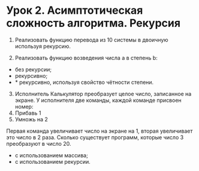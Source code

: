 # Урок 2. Асимптотическая сложность алгоритма. Рекурсия
1. Реализовать функцию перевода из 10 системы в двоичную используя рекурсию.

2. Реализовать функцию возведения числа a в степень b:
  * без рекурсии;
  * рекурсивно;
  * \* рекурсивно, используя свойство чётности степени.

3. Исполнитель Калькулятор преобразует целое число, записанное на экране. У исполнителя две команды, каждой команде присвоен номер:
  1. Прибавь 1
  2. Умножь на 2
  
Первая команда увеличивает число на экране на 1, вторая увеличивает это число в 2 раза. Сколько существует программ, которые число 3 преобразуют в число 20.
  * с использованием массива;
  * с использованием рекурсии.